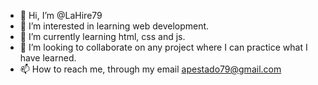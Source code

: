 - 👋 Hi, I’m @LaHire79
- 👀 I’m interested in learning web development.
- 🌱 I’m currently learning html, css and js.
- 💞️ I’m looking to collaborate on any project where I can practice what I have learned.
- 📫 How to reach me, through my email apestado79@gmail.com

<!---
LaHire79/LaHire79 is a ✨ special ✨ repository because its `README.md` (this file) appears on your GitHub profile.
You can click the Preview link to take a look at your changes.
--->
